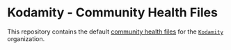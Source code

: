 # Kodamity - Community Health Files

This repository contains the default [community health files](https://help.github.com/en/github/building-a-strong-community/creating-a-default-community-health-file) for the [`Kodamity`](https://github.com/Kodamity) organization.